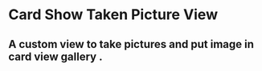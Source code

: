 # Card Show Taken Picture View

## A custom view to take pictures and put image in card view gallery .